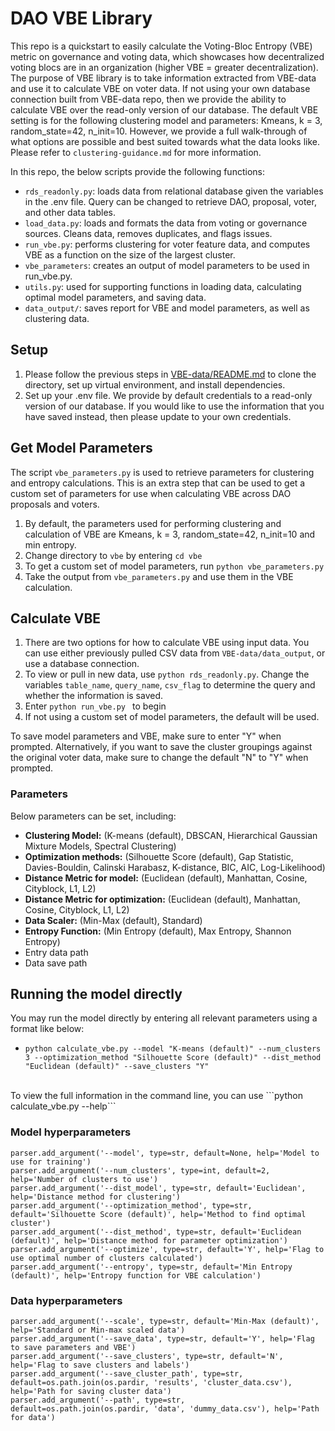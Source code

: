 # DAO VBE Library
This repo is a quickstart to easily calculate the Voting-Bloc Entropy (VBE) metric on governance and voting data, which showcases how decentralized voting blocs are in an organization (higher VBE = greater decentralization). The purpose of VBE library is to take information extracted from VBE-data and use it to calculate VBE on voter data. If not using your own database connection built from VBE-data repo, then we provide the ability to calculate VBE over the read-only version of our database. The default VBE setting is for the following clustering model and parameters: Kmeans, k = 3, random_state=42, n_init=10. However, we provide a full walk-through of what options are possible and best suited towards what the data looks like. Please refer to ```clustering-guidance.md``` for more information. 

In this repo, the below scripts provide the following functions:
- ```rds_readonly.py```: loads data from relational database given the variables in the .env file. Query can be changed to retrieve DAO, proposal, voter, and other data tables.
- ```load_data.py```: loads and formats the data from voting or governance sources. Cleans data, removes duplicates, and flags issues.
- ```run_vbe.py```: performs clustering for voter feature data, and computes VBE as a function on the size of the largest cluster.
- ```vbe_parameters```: creates an output of model parameters to be used in run_vbe.py.
- ```utils.py```: used for supporting functions in loading data, calculating optimal model parameters, and saving data.
- ```data_output/```: saves report for VBE and model parameters, as well as clustering data.

## Setup

1. Please follow the previous steps in [VBE-data/README.md](../VBE-data/README.md) to clone the directory, set up virtual environment, and install dependencies.
2. Set up your .env file. We provide by default credentials to a read-only version of our database. If you would like to use the information that you have saved instead, then please update to your own credentials. 

## Get Model Parameters
The script ```vbe_parameters.py``` is used to retrieve parameters for clustering and entropy calculations. This is an extra step that can be used to get a custom set of parameters for use when calculating VBE across DAO proposals and voters. 
1. By default, the parameters used for performing clustering and calculation of VBE are  Kmeans, k = 3, random_state=42, n_init=10 and min entropy.
2. Change directory to ```vbe``` by entering ```cd vbe```
3. To get a custom set of model parameters, run ```python vbe_parameters.py```
4. Take the output from ```vbe_parameters.py``` and use them in the VBE calculation.

## Calculate VBE
1. There are two options for how to calculate VBE using input data. You can use either previously pulled CSV data from ```VBE-data/data_output```, or use a database connection. 
2.  To view or pull in new data, use ```python rds_readonly.py```. Change the variables ```table_name```, ```query_name```, ```csv_flag``` to determine the query and whether the information is saved.
3. Enter ```python run_vbe.py ``` to begin
4. If not using a custom set of model parameters, the default will be used. 

To save model parameters and VBE, make sure to enter "Y" when prompted. Alternatively, if you want to save the cluster groupings against the original voter data, make sure to change the default "N" to "Y" when prompted.

### Parameters
Below parameters can be set, including:

- **Clustering Model:** (K-means (default), DBSCAN, Hierarchical Gaussian Mixture Models, Spectral Clustering)
- **Optimization methods:** (Silhouette Score (default), Gap Statistic, Davies-Bouldin, Calinski Harabasz, K-distance, BIC, AIC, Log-Likelihood)
- **Distance Metric for model:** (Euclidean (default), Manhattan, Cosine, Cityblock, L1, L2)
- **Distance Metric for optimization:** (Euclidean (default), Manhattan, Cosine, Cityblock, L1, L2)
- **Data Scaler:** (Min-Max (default), Standard)
- **Entropy Function:** (Min Entropy (default), Max Entropy, Shannon Entropy)
- Entry data path
- Data save path

## Running the model directly
You may run the model directly by entering all relevant parameters using a format like below:
- ```python calculate_vbe.py --model "K-means (default)" --num_clusters 3 --optimization_method "Silhouette Score (default)" --dist_method "Euclidean (default)" --save_clusters "Y" ```
<br />
To view the full information in the command line, you can use ```python calculate_vbe.py --help```

### Model hyperparameters

    parser.add_argument('--model', type=str, default=None, help='Model to use for training')
    parser.add_argument('--num_clusters', type=int, default=2, help='Number of clusters to use')
    parser.add_argument('--dist_model', type=str, default='Euclidean', help='Distance method for clustering')
    parser.add_argument('--optimization_method', type=str, default='Silhouette Score (default)', help='Method to find optimal cluster')
    parser.add_argument('--dist_method', type=str, default='Euclidean (default)', help='Distance method for parameter optimization')
    parser.add_argument('--optimize', type=str, default='Y', help='Flag to use optimal number of clusters calculated')
    parser.add_argument('--entropy', type=str, default='Min Entropy (default)', help='Entropy function for VBE calculation')

### Data hyperparameters
    parser.add_argument('--scale', type=str, default='Min-Max (default)', help='Standard or Min-max scaled data')
    parser.add_argument('--save_data', type=str, default='Y', help='Flag to save parameters and VBE')
    parser.add_argument('--save_clusters', type=str, default='N', help='Flag to save clusters and labels')
    parser.add_argument('--save_cluster_path', type=str, default=os.path.join(os.pardir, 'results', 'cluster_data.csv'), help='Path for saving cluster data')
    parser.add_argument('--path', type=str, default=os.path.join(os.pardir, 'data', 'dummy_data.csv'), help='Path for data')

